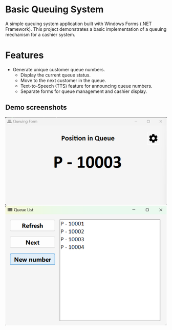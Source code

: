 # Basic Queuing System

A simple queuing system application built with Windows Forms (.NET Framework). This project demonstrates a basic implementation of a queuing mechanism for a cashier system.

# Features
- Generate unique customer queue numbers.
  - Display the current queue status.
  - Move to the next customer in the queue.
  - Text-to-Speech (TTS) feature for announcing queue numbers.
  - Separate forms for queue management and cashier display.

## Demo screenshots
![Screenshots 1](QueuengForm/assets/images/screenshots/Screenshot%202024-12-23%20171357.png)
![Screenshots 2](QueuengForm/assets/images/screenshots/Screenshot%202024-12-23%20171450.png)
